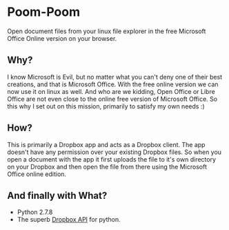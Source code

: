 # Poom-Poom
Open document files from your linux file explorer in the free Microsoft Office Online version on your browser.

## Why?
I know Microsoft is Evil, but no matter what you can't deny one of their best creations, and that is Microsoft Office.
With the free online version we can now use it on linux as well. And who are we kidding, Open Office or Libre Office 
are not even close to the online free version of Microsoft Office. So this why I set out on this mission, primarily 
to satisfy my own needs :)

## How?
This is primarily a Dropbox app and acts as a Dropbox client. The app doesn't have any permission over your existing
Dropbox files. So when you open a document with the app it first uploads the file to it's own directory on your 
Dropbox and then open the file from there using the Microsoft Office online edition.

## And finally with What?
* Python 2.7.8
* The superb [Dropbox API](https://www.dropbox.com/developers/core/docs/python) for python.
